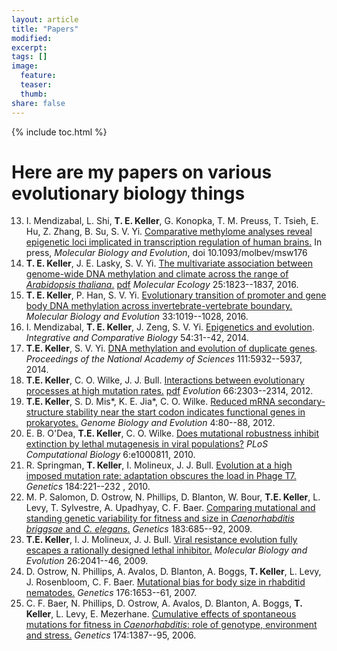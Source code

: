 ```yaml
---
layout: article
title: "Papers"
modified:
excerpt:
tags: []
image:
  feature:
  teaser:
  thumb:
share: false
---
```



{% include toc.html %}

# Here are my papers on various evolutionary biology things

13. I. Mendizabal, L. Shi, **T. E. Keller**, G. Konopka, T. M. Preuss, T. Tsieh, E. Hu, Z. Zhang, B. Su, S. V. Yi. [Comparative methylome analyses reveal epigenetic loci implicated in transcription regulation of human brains.](http://mbe.oxfordjournals.org/content/early/2016/09/12/molbev.msw176.full.pdf+html) In press, *Molecular Biology and Evolution*, doi 10.1093/molbev/msw176
12. **T. E. Keller**, J. E. Lasky, S. V. Yi. [The multivariate association between genome-wide DNA methylation and climate across the range of *Arabidopsis thaliana*.](http://onlinelibrary.wiley.com/doi/10.1111/mec.13573/abstract) [pdf](http://thomas-keller.github.io/papers/kly2016.pdf) *Molecular Ecology* 25:1823--1837, 2016. 
11. **T. E. Keller**, P. Han, S. V. Yi. [Evolutionary transition of promoter and gene body DNA methylation across invertebrate-vertebrate boundary.](http://mbe.oxfordjournals.org/content/33/4/1019)  *Molecular Biology and Evolution* 33:1019--1028, 2016.
10. I. Mendizabal, **T. E. Keller**, J. Zeng, S. V. Yi. [Epigenetics and evolution](http://icb.oxfordjournals.org/content/54/1/31.full.pdf+html). *Integrative and Comparative Biology* 54:31--42, 2014.
9. **T.E. Keller**, S. V. Yi. [DNA methylation and evolution of duplicate genes](http://www.pnas.org/content/111/16/5932.full.html). *Proceedings of the National Academy of Sciences* 111:5932--5937, 2014.
8. **T.E. Keller**, C. O. Wilke, J. J. Bull. [Interactions between evolutionary processes at high mutation rates.](http://onlinelibrary.wiley.com/doi/10.1111/j.1558-5646.2012.01596.x/abstract) [pdf](http://thomas-keller.github.io/papers/kwb2012.pdf) *Evolution* 66:2303--2314, 2012.
7. **T.E. Keller**, S. D. Mis*, K. E. Jia*, C. O. Wilke. [Reduced mRNA secondary-structure stability near the start codon indicates functional genes in prokaryotes.](http://gbe.oxfordjournals.org/content/4/2/80.full) *Genome Biology and Evolution* 4:80--88, 2012.
6. E. B. O'Dea, **T.E. Keller**, C. O. Wilke. [Does mutational robustness inhibit extinction by lethal mutagenesis in viral populations?](http://journals.plos.org/ploscompbiol/article?id=10.1371/journal.pcbi.1000811) *PLoS Computational Biology* 6:e1000811, 2010.
5. R. Springman, **T. Keller**, I. Molineux, J. J. Bull. [Evolution at a high imposed mutation rate: adaptation obscures the load in Phage T7.](http://www.genetics.org/content/184/1/221) *Genetics* 184:221--232 , 2010.
4. M. P. Salomon, D. Ostrow, N. Phillips, D. Blanton, W. Bour, **T.E. Keller**, L. Levy, T. Sylvestre, A. Upadhyay, C. F. Baer. [Comparing mutational and standing genetic variability for fitness and size in *Caenorhabditis briggsae* and *C. elegans*.](http://www.genetics.org/content/183/2/685) *Genetics* 183:685--92, 2009.
3. **T.E. Keller**, I. J. Molineux, J. J. Bull. [Viral resistance evolution fully escapes a rationally designed lethal inhibitor.](http://mbe.oxfordjournals.org/content/26/9/2041.long) *Molecular Biology and Evolution* 26:2041--46, 2009.
2. D. Ostrow, N. Phillips, A. Avalos, D. Blanton, A. Boggs, **T. Keller**, L. Levy, J. Rosenbloom, C. F. Baer. [Mutational bias for body size in rhabditid nematodes.](http://www.genetics.org/content/176/3/1653) *Genetics* 176:1653--61, 2007.
1. C. F. Baer, N. Phillips, D. Ostrow, A. Avalos, D. Blanton, A. Boggs, **T. Keller**, L. Levy, E. Mezerhane. [Cumulative effects of spontaneous mutations for fitness in *Caenorhabditis*: role of genotype, environment and stress.](http://www.genetics.org/content/174/3/1387)
  *Genetics* 174:1387--95, 2006.


